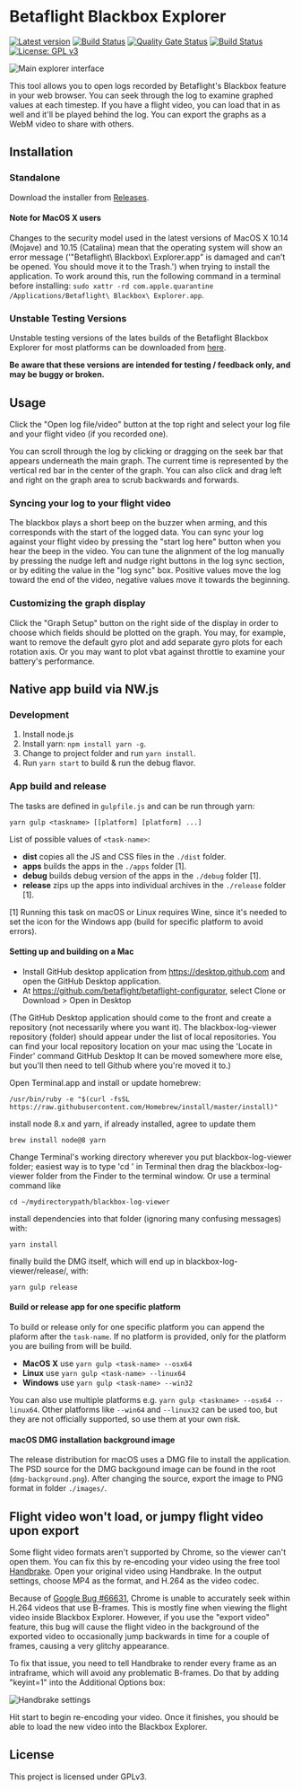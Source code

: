 # Betaflight Blackbox Explorer

[![Latest version](https://img.shields.io/github/v/release/betaflight/blackbox-log-viewer)](https://github.com/betaflight/blackbox-log-viewer/releases) [![Build Status](https://travis-ci.com/betaflight/blackbox-log-viewer.svg?branch=master)](https://travis-ci.com/betaflight/blackbox-log-viewer) [![Quality Gate Status](https://sonarcloud.io/api/project_badges/measure?project=betaflight_blackbox-log-viewer&metric=alert_status)](https://sonarcloud.io/dashboard?id=betaflight_blackbox-log-viewer) [![Build Status](https://dev.azure.com/Betaflight/Betaflight%20Nightlies/_apis/build/status/betaflight.blackbox-log-viewer?branchName=master)](https://dev.azure.com/Betaflight/Betaflight%20Nightlies/_build/latest?definitionId=2&branchName=master) [![License: GPL v3](https://img.shields.io/badge/License-GPLv3-blue.svg)](https://www.gnu.org/licenses/gpl-3.0)

![Main explorer interface](screenshots/main-interface.jpg)

This tool allows you to open logs recorded by Betaflight's Blackbox feature in your web browser. You can seek through
the log to examine graphed values at each timestep. If you have a flight video, you can load that in as well and it'll
be played behind the log. You can export the graphs as a WebM video to share with others.

## Installation

### Standalone

Download the installer from [Releases](https://github.com/betaflight/blackbox-log-viewer/releases).

#### Note for MacOS X users

Changes to the security model used in the latest versions of MacOS X 10.14 (Mojave) and 10.15 (Catalina) mean that the operating system will show an error message ('"Betaflight\ Blackbox\ Explorer.app" is damaged and can’t be opened. You should move it to the Trash.') when trying to install the application. To work around this, run the following command in a terminal before installing: `sudo xattr -rd com.apple.quarantine /Applications/Betaflight\ Blackbox\ Explorer.app`.

### Unstable Testing Versions

Unstable testing versions of the lates builds of the Betaflight Blackbox Explorer for most platforms can be downloaded from [here](https://github.com/betaflight/blackbox-log-viewer-nightlies/releases).

**Be aware that these versions are intended for testing / feedback only, and may be buggy or broken.**

## Usage
Click the "Open log file/video" button at the top right and select your log file and your flight video (if you recorded one).

You can scroll through the log by clicking or dragging on the seek bar that appears underneath the main graph. The 
current time is represented by the vertical red bar in the center of the graph. You can also click and drag left and
right on the graph area to scrub backwards and forwards.

### Syncing your log to your flight video

The blackbox plays a short beep on the buzzer when arming, and this corresponds with the start of the logged data.
You can sync your log against your flight video by pressing the "start log here" button when you hear the beep in the
video. You can tune the alignment of the log manually by pressing the nudge left and nudge right buttons in the log
sync section, or by editing the value in the "log sync" box. Positive values move the log toward the end of the video, 
negative values move it towards the beginning.

### Customizing the graph display

Click the "Graph Setup" button on the right side of the display in order to choose which fields should be plotted on
the graph. You may, for example, want to remove the default gyro plot and add separate gyro plots for each rotation axis.
Or you may want to plot vbat against throttle to examine your battery's performance.

## Native app build via NW.js

### Development

1. Install node.js
2. Install yarn: `npm install yarn -g`.
3. Change to project folder and run `yarn install`.
4. Run `yarn start` to build & run the debug flavor.

### App build and release

The tasks are defined in `gulpfile.js` and can be run through yarn:
```
yarn gulp <taskname> [[platform] [platform] ...]
```

List of possible values of `<task-name>`:
* **dist** copies all the JS and CSS files in the `./dist` folder.
* **apps** builds the apps in the `./apps` folder [1].
* **debug** builds debug version of the apps in the `./debug` folder [1].
* **release** zips up the apps into individual archives in the `./release` folder [1]. 

[1] Running this task on macOS or Linux requires Wine, since it's needed to set the icon for the Windows app (build for specific platform to avoid errors).

#### Setting up and building on a Mac

- Install GitHub desktop application from https://desktop.github.com and open the GitHub Desktop application.
- At https://github.com/betaflight/betaflight-configurator, select Clone or Download > Open in Desktop

(The GitHub Desktop application should come to the front and create a repository (not necessarily where you want it).  The blackbox-log-viewer repository (folder) should appear under the list of local repositories.  You can find your local repository location on your mac using the 'Locate in Finder' command GitHub Desktop  It can be moved somewhere more else, but you'll then need to tell Github where you're moved it to.)

Open Terminal.app and install or update homebrew:
```
/usr/bin/ruby -e "$(curl -fsSL https://raw.githubusercontent.com/Homebrew/install/master/install)"
```
install node 8.x and yarn, if already installed, agree to update them
```
brew install node@8 yarn
```
Change Terminal's working directory wherever you put blackbox-log-viewer folder; easiest way is to type 'cd ' in Terminal then drag the blackbox-log-viewer folder from the Finder to the terminal window.  Or use a terminal command like 
```
cd ~/mydirectorypath/blackbox-log-viewer
```

install dependencies into that folder (ignoring many confusing messages) with:
```
yarn install
```

finally build the DMG itself, which will end up in blackbox-log-viewer/release/, with:
```
yarn gulp release
```

#### Build or release app for one specific platform
To build or release only for one specific platform you can append the plaform after the `task-name`.
If no platform is provided, only for the platform you are builing from will be build.

* **MacOS X** use `yarn gulp <task-name> --osx64`
* **Linux** use `yarn gulp <task-name> --linux64`
* **Windows** use `yarn gulp <task-name> --win32`

You can also use multiple platforms e.g. `yarn gulp <taskname> --osx64 --linux64`. Other platforms like `--win64` and `--linux32` can be used too, but they are not officially supported, so use them at your own risk.

#### macOS DMG installation background image

The release distribution for macOS uses a DMG file to install the application.
The PSD source for the DMG backgound image can be found in the root (`dmg-background.png`). After changing the source, export the image to PNG format in folder `./images/`.

## Flight video won't load, or jumpy flight video upon export

Some flight video formats aren't supported by Chrome, so the viewer can't open them. You can fix this by re-encoding
your video using the free tool [Handbrake][]. Open your original video using Handbrake. In the output settings, choose
MP4 as the format, and H.264 as the video codec.

Because of [Google Bug #66631][], Chrome is unable to accurately seek within H.264 videos that use B-frames. This is
mostly fine when viewing the flight video inside Blackbox Explorer. However, if you use the "export video" feature, this
bug will cause the flight video in the background of the exported video to occasionally jump backwards in time for a
couple of frames, causing a very glitchy appearance.

To fix that issue, you need to tell Handbrake to render every frame as an intraframe, which will avoid any problematic
B-frames. Do that by adding "keyint=1" into the Additional Options box:

![Handbrake settings](screenshots/handbrake.png)

Hit start to begin re-encoding your video. Once it finishes, you should be able to load the new video into the Blackbox
Explorer.

[Handbrake]: https://handbrake.fr/
[Google Bug #66631]: http://code.google.com/p/chromium/issues/detail?id=66631

## License

This project is licensed under GPLv3.

